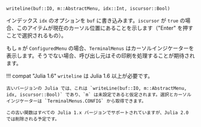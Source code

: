 ```
writeline(buf::IO, m::AbstractMenu, idx::Int, iscursor::Bool)
```

インデックス `idx` のオプションを `buf` に書き込みます。`iscursor` が `true` の場合、このアイテムが現在のカーソル位置にあることを示します（"Enter" を押すことで選択されるもの）。

もし `m` が `ConfiguredMenu` の場合、`TerminalMenus` はカーソルインジケーターを表示します。そうでない場合、呼び出し元はその印刷を処理することが期待されます。

!!! compat "Julia 1.6"
    `writeline` は Julia 1.6 以上が必要です。

    古いバージョンの Julia では、これは `writeLine(buf::IO, m::AbstractMenu, idx, iscursor::Bool)` であり、`m` は未設定であると仮定されます。選択とカーソルインジケーターは `TerminalMenus.CONFIG` から取得できます。

    この古い関数はすべての Julia 1.x バージョンでサポートされていますが、Julia 2.0 では削除される予定です。

